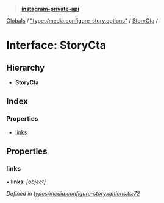 > **[instagram-private-api](../README.md)**

[Globals](../README.md) / ["types/media.configure-story.options"](../modules/_types_media_configure_story_options_.md) / [StoryCta](_types_media_configure_story_options_.storycta.md) /

# Interface: StoryCta

## Hierarchy

* **StoryCta**

## Index

### Properties

* [links](_types_media_configure_story_options_.storycta.md#links)

## Properties

###  links

• **links**: *[object]*

*Defined in [types/media.configure-story.options.ts:72](https://github.com/dilame/instagram-private-api/blob/173bc62/src/types/media.configure-story.options.ts#L72)*